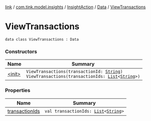 [link](../../../../index.md) / [com.tink.model.insights](../../../index.md) / [InsightAction](../../index.md) / [Data](../index.md) / [ViewTransactions](./index.md)

# ViewTransactions

`data class ViewTransactions : Data`

### Constructors

| Name | Summary |
|---|---|
| [&lt;init&gt;](-init-.md) | `ViewTransactions(transactionId: `[`String`](https://kotlinlang.org/api/latest/jvm/stdlib/kotlin/-string/index.html)`)`<br>`ViewTransactions(transactionIds: `[`List`](https://kotlinlang.org/api/latest/jvm/stdlib/kotlin.collections/-list/index.html)`<`[`String`](https://kotlinlang.org/api/latest/jvm/stdlib/kotlin/-string/index.html)`>)` |

### Properties

| Name | Summary |
|---|---|
| [transactionIds](transaction-ids.md) | `val transactionIds: `[`List`](https://kotlinlang.org/api/latest/jvm/stdlib/kotlin.collections/-list/index.html)`<`[`String`](https://kotlinlang.org/api/latest/jvm/stdlib/kotlin/-string/index.html)`>` |
